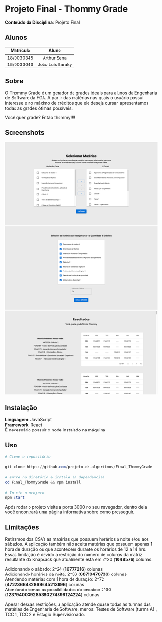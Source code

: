 # Projeto Final - Thommy Grade

**Conteúdo da Disciplina**: Projeto Final<br>

## Alunos
| Matrícula | Aluno |
| :-: | :-: |
| 18/0030345  |  Arthur Sena |
| 18/0033646  |  João Luis Baraky |

## Sobre 
O Thommy Grade é um gerador de grades ideais para alunos da Engenharia de Software da FGA. A partir das matérias nas quais o usuário possui interesse e no máximo de créditos que ele deseja cursar, apresentamos todas as grades ótimas possíveis.

Você quer grade? Então thommy!!!!

## Screenshots

<img src="./src/assets/print1.png" />
<img src="./src/assets/print2.png" />
<img src="./src/assets/print3.png" />

## Instalação 
**Linguagem**: JavaScript<br>
**Framework**: React<br>
É necessário possuir o node instalado na máquina

## Uso 
```powershell
# Clone o repositório

git clone https://github.com/projeto-de-algoritmos/Final_ThommyGrade

# Entre no diretório e instale as dependencias
cd Final_ThommyGrade && npm install

# Inicie o projeto
npm start
```

Após rodar o projeto visite a porta 3000 no seu navegador,
dentro dela você encontrará uma página informativa sobre 
como prosseguir.

## Limitações 

Retiramos dos CSVs as matérias que possuem horários a noite e/ou aos sábados. A aplicação também não aceita matérias que possuem apenas 1 hora de duração ou que acontecem durante os horários de 12 a 14 hrs. Essas limitação é devido a restrição do número de colunas da matriz resultante do Knapsack que atualmente está em 2^20 (**1048576**) colunas.

Adicionando o sábado: 2^24 (**16777216**) colunas <br>
Adicionando horários da noite: 2^36 (**68719476736**) colunas <br>
Atendendo matérias com 1 hora de duração: 2^72 (**4722366482869645213696**) colunas <br>
Atendendo tomas as possibilidades de encaixe: 2^90 (**1237940039285380274899124224**) colunas <br>

Apesar dessas restrições, a aplicação atende quase todas as turmas das matérias de Engenharia de Software, menos: Testes de Software (turma A) , TCC 1, TCC 2 e Estágio Supervisionado.
